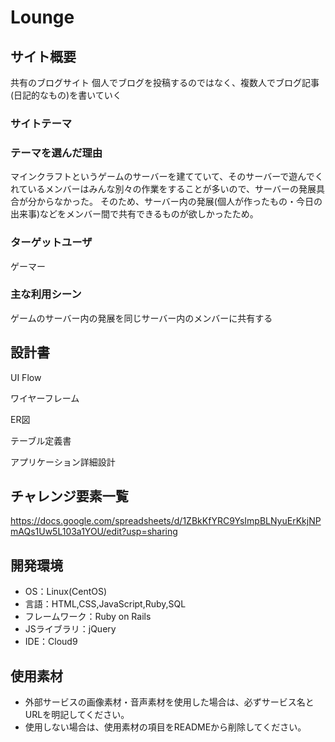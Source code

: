 # Lounge

## サイト概要
共有のブログサイト
個人でブログを投稿するのではなく、複数人でブログ記事(日記的なもの)を書いていく

### サイトテーマ

### テーマを選んだ理由
マインクラフトというゲームのサーバーを建てていて、そのサーバーで遊んでくれているメンバーはみんな別々の作業をすることが多いので、サーバーの発展具合が分からなかった。
そのため、サーバー内の発展(個人が作ったもの・今日の出来事)などをメンバー間で共有できるものが欲しかったため。

### ターゲットユーザ
ゲーマー

### 主な利用シーン
ゲームのサーバー内の発展を同じサーバー内のメンバーに共有する

## 設計書

UI Flow

ワイヤーフレーム

ER図

テーブル定義書

アプリケーション詳細設計


## チャレンジ要素一覧
https://docs.google.com/spreadsheets/d/1ZBkKfYRC9YsImpBLNyuErKkjNPmAQs1Uw5L103a1YOU/edit?usp=sharing

## 開発環境
- OS：Linux(CentOS)
- 言語：HTML,CSS,JavaScript,Ruby,SQL
- フレームワーク：Ruby on Rails
- JSライブラリ：jQuery
- IDE：Cloud9

## 使用素材
- 外部サービスの画像素材・音声素材を使用した場合は、必ずサービス名とURLを明記してください。
- 使用しない場合は、使用素材の項目をREADMEから削除してください。
